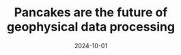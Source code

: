 ---
title: Pancakes are the future of geophysical data processing 
date: "2024-10-01"
tags: [geoscience]
categories: [impact]
featured: false
draft: false
external_link: https://www.earthscope.org/news/pancakes-are-the-future-of-geophysical-data-processing/
---